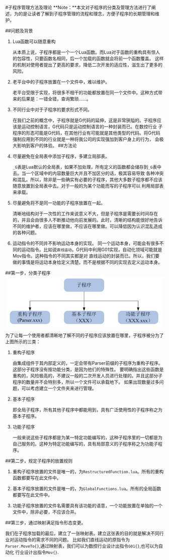 #子程序管理方法及理论
**Note：**本文对子程序的分类及管理方法进行了阐述，为的是让读者了解到子程序管理的流程和理念，方便子程序的长期管理和维护。

##问题及背景
1. Lua函数可以随意重构
    
    从本质上说，子程序都是一个一个Lua函数。而Lua对于函数的重构具有惊人的包容性，只要函数名相同，后一个加载的函数就会将前一个函数覆盖。
    这样的机制对使用者提出了更高的要求，降低二次开发的适应性，滋生出了更多的风险。
2. 老平台中的子程序放置在一个文件中，难以维护。
    
    老平台受限于实现，将很多不相干的功能都放置在同一个文件中。这种方式带来的后果是：一错全错，查询繁琐……。
3. 不同行业中对于子程序的要求形式不同。
    
    在我们之前的概念中，子程序就是G代码的延伸，这是非常狭隘的。子程序应该是运动控制语言，G代码只是运动控制语言的一种封装而已。在数控行业
    子程序的形态可能是G代码，在其他行业有可能就是其他类型的代码。将G代码强制应用到不同的行业就是一种将我公司的实现强加到客户身上的行为，
    会极大影响到客户的体验。
##方法论
1. 尽量避免在全局表中添加子程序，多建立局部表。

    `_G`表是Lua默认的全局表，如果不加处理，所有定义的函数都会储存到`_G`表中去。当一个区域中的内容数量巨大并且不加区分的话，极其容易导致
    各种冲突和混乱。所以，除非是一些确实有必要的子程序，其他大多数子程序都不应该随意放置到全局表中去。对于一般的为某个功能而写的子程序可以
    利用局部表来承载。

2. 尽量避免将不是同一功能的子程序放置在一起。
    
    清晰地结构对于一次性的工作来说意义不大，但是子程序是需要长时间存在的，并且会由很多人不断推动他向前发展的。此时，清晰的结构能很好地告诉
    不同的维护者，应该在哪里做，不应该在哪里做。可以降低因为认识混乱造成的各种问题。

3. 运动指令的不同并不影响运动本身的实现。
    同一个运动本身，可能会有很多不同的运动指令。比如说`直线运动`。G代码中利用G01实现，自动化领域可能就是Mov指令。这种指令的不同其实都是对
    直线运动的封装而已。所以，我们要做的事情是将运动本身给定义清楚。而不是根据不同的实现去定义运动本身。

##第一步，分类子程序
![子程序分类](Resource\Image\子程序分类.jpg)

为了让每一个使用者都清晰地了解不同的子程序应该放置在哪里，子程序被分为了上图所示的三类：

1. 重构子程序

    由集成组件于其内部定义的，一定会带有Parser前缀的子程序为重构子程序。这部分子程序没有按功能分类，是因为他们的特殊性。
    要明确指出这些函数是重构的，风险极高的，不建议一般的二次开发人员进行处理的。并且这部分子程序的数量并不会特别多，所以一个文件可以承载地下。
    如果出现数量过多问题，可以考虑建立一个文件夹来进行管理。

2. 基本子程序

    即全局子程序，所有其他子程序中都能用到，具有广泛使用性的子程序称之为基本子程序。  

3. 功能子程序

    一般来说这些子程序都是为某一特定功能编写的，这种子程序里的一切都是为自己服务的。这种为特定功能编写的，具有局部意义的子程序称之为功能子程序。

##第二步，规定子程序的放置规则

1. 重构子程序放置的文件是唯一的，为`RestructuredFunction.lua`。所有的重构函数都要写在此文件中。

2. 基本子程序放置的文件是唯一的，为`GlobalFunctions.lua`。所有的全局函数都要写在此文件中。

3. 功能子程序放置的文件名需要具有该功能的语意，一个功能放置在单独的一个文件中，除非必要，不应该合并。

##第三步，通过映射满足指令形态变更。

我们在子程序加载的最后，建立了一张映射表。建立这张表的目的就是解决不同行业对运动指令的需求不同的问题。
比如我们直线运动的原指令为`Parser.MoveTo{}`,通过映射表，我们可以为数控行业设计出指令`G01{}`,也可以为自动化
行业设计出指令`Mov{}`.

